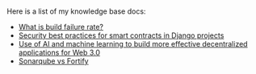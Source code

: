 
#

Here is a list of my knowledge base docs:

- [What is build failure rate?](https://www.aviator.co/blog/build-failure-rate/)
- [Security best practices for smart contracts in Django projects](https://dev.to/tallnerd/security-best-practices-for-smart-contracts-in-django-projects-4861)
- [Use of AI and machine learning to build more effective decentralized applications for Web 3.0](https://dev.to/tallnerd/use-of-ai-and-machine-learning-to-build-more-effective-decentralized-applications-for-web3-322a)
- [Sonarqube vs Fortify](https://www.aviator.co/blog/sonarqube-vs-fortify/)
